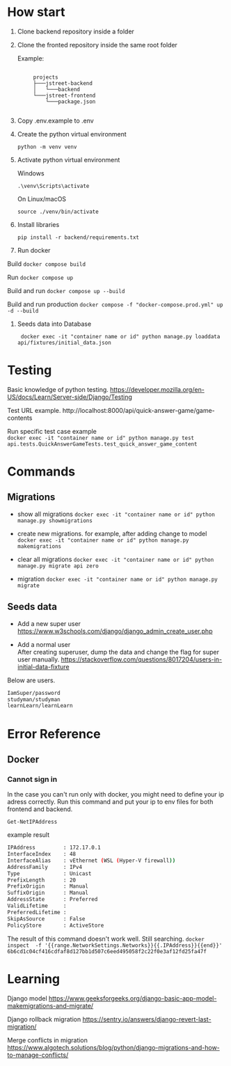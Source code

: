 # How start

1.  Clone backend repository inside a folder

1.  Clone the fronted repository inside the same root folder

    Example:
    ```

         projects
         ├───jstreet-backend
         │   └───backend
         └───jstreet-frontend
             └───package.json


1.  Copy .env.example to .env

1.  Create the python virtual environment

    `python -m venv venv`

1.  Activate python virtual environment

    Windows

    `.\venv\Scripts\activate`

    On Linux/macOS

    `source ./venv/bin/activate`

1.  Install libraries

    `pip install -r backend/requirements.txt`

1.  Run docker

   Build  ```docker compose build```
     
   Run  ```docker compose up```
   
   Build and run  ```docker compose up --build```
   
   Build and run production  ```docker compose -f "docker-compose.prod.yml" up -d --build```

1. Seeds data into Database

    ` docker exec -it "container name or id" python manage.py loaddata api/fixtures/initial_data.json`

# Testing
Basic knowledge of python testing.
https://developer.mozilla.org/en-US/docs/Learn/Server-side/Django/Testing

Test URL example.
http://localhost:8000/api/quick-answer-game/game-contents

Run specific test case example<br>
`docker exec -it "container name or id" python manage.py test api.tests.QuickAnswerGameTests.test_quick_answer_game_content`


# Commands
## Migrations
* show all migrations
`docker exec -it "container name or id" python manage.py showmigrations`

* create new migrations. for example, after adding change to model
`docker exec -it "container name or id" python manage.py makemigrations`

* clear all migrations
`docker exec -it "container name or id" python manage.py migrate api zero`

* migration
`docker exec -it "container name or id" python manage.py migrate`

## Seeds data
* Add a new super user<br>
https://www.w3schools.com/django/django_admin_create_user.php

* Add a normal user<br>
After creating superuser, dump the data and change the flag for super user manually.
https://stackoverflow.com/questions/8017204/users-in-initial-data-fixture

Below are users.<br>

```bash
IamSuper/password
studyman/studyman
learnLearn/learnLearn
```


# Error Reference

## Docker

### Cannot sign in
In the case you can't run only with docker, you might need to define your ip adress correctly.
Run this command and put your ip to env files for both frontend and backend.

`Get-NetIPAddress`

example result
```bash
IPAddress         : 172.17.0.1
InterfaceIndex    : 48
InterfaceAlias    : vEthernet (WSL (Hyper-V firewall))
AddressFamily     : IPv4
Type              : Unicast
PrefixLength      : 20
PrefixOrigin      : Manual
SuffixOrigin      : Manual
AddressState      : Preferred
ValidLifetime     :
PreferredLifetime :
SkipAsSource      : False
PolicyStore       : ActiveStore
```
The result of this command doesn't work well. Still searching.
`docker inspect  -f '{{range.NetworkSettings.Networks}}{{.IPAddress}}{{end}}' 6b6cd1c04cf416cdfaf8d127bb1d507c6eed495058f2c22f0e3af12fd25fa47f`


# Learning
Django model
https://www.geeksforgeeks.org/django-basic-app-model-makemigrations-and-migrate/

Django rollback migration
https://sentry.io/answers/django-revert-last-migration/

Merge conflicts in migration
https://www.algotech.solutions/blog/python/django-migrations-and-how-to-manage-conflicts/
